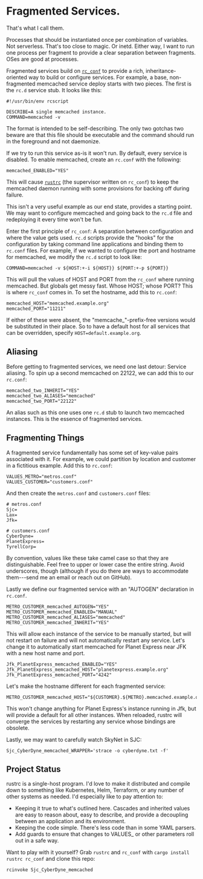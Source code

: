 Fragmented Services.
====================

That's what I call them.

Processes that should be instantiated once per combination of variables.  Not serverless.  That's too close to magic.
Or inetd.  Either way, I want to run one process per fragment to provide a clear separation between fragments.  OSes are
good at processes.

Fragmented services build on [`rc_conf`](https://crates.io/crates/rc_conf) to provide a rich, inheritance-oriented way
to build or configure services.  For example, a base, non-fragmented memcached service deploy starts with two pieces.
The first is the `rc.d` service stub.  It looks like this:

```
#!/usr/bin/env rcscript

DESCRIBE=A single memcached instance.
COMMAND=memcached -v
```

The format is intended to be self-describing.  The only two gotchas two beware are that this file should be executable
and the command should run in the foreground and not daemonize.

If we try to run this service as-is it won't run.  By default, every service is disabled.  To enable memcached, create
an `rc.conf` with the following:

```
memcached_ENABLED="YES"
```

This will cause [`rustrc`](https://crates.io/crates/rustrc) (the supervisor written on `rc_conf`) to keep the memcached
daemon running with some provisions for backing off during failure.

This isn't a very useful example as our end state, provides a starting point.  We may want to configure memcached and
going back to the `rc.d` file and redeploying it every time won't be fun.

Enter the first principle of `rc_conf`:  A separation between configuration and where the value gets used.  `rc.d`
scripts provide the "hooks" for the configuration by taking command line applications and binding them to `rc.conf`
files.  For example, if we wanted to configure the port and hostname for memcached, we modify the `rc.d` script to look
like:

```
COMMAND=memcached -v ${HOST:+-i ${HOST}} ${PORT:+-p ${PORT}}
```

This will pull the values of HOST and PORT from the `rc_conf` where running memcached.  But globals get messy fast.
Whose HOST; whose PORT?  This is where `rc_conf` comes in.  To set the hostname, add this to `rc.conf`:

```
memcached_HOST="memcached.example.org"
memcached_PORT="11211"
```

If either of these were absent, the "memcache_"-prefix-free versions would be substituted in their place.  So to have a
default host for all services that can be overridden, specify `HOST=default.example.org`.

## Aliasing

Before getting to fragmented services, we need one last detour:  Service aliasing.  To spin up a second memcached on
22122, we can add this to our `rc.conf`:

```
memcached_two_INHERIT="YES"
memcached_two_ALIASES="memcached"
memcached_two_PORT="22122"
```

An alias such as this one uses one `rc.d` stub to launch two memcached instances.  This is the essence of fragmented
services.

## Fragmenting Things

A fragmented service fundamentally has some set of key-value pairs associated with it.  For example, we could partition
by location and customer in a fictitious example.  Add this to `rc.conf`:

```
VALUES_METRO="metros.conf"
VALUES_CUSTOMER="customers.conf"
```

And then create the `metros.conf` and `customers.conf` files:

```
# metros.conf
Sjc=
Lax=
Jfk=
```

```
# customers.conf
CyberDyne=
PlanetExpress=
TyrellCorp=
```

By convention, values like these take camel case so that they are distinguishable.  Feel free to upper or lower case the
entire string.  Avoid underscores, though (although if you do there are ways to accommodate them---send me an email or
reach out on GitHub).

Lastly we define our fragmented service with an "AUTOGEN" declaration in `rc.conf`.

```
METRO_CUSTOMER_memcached_AUTOGEN="YES"
METRO_CUSTOMER_memcached_ENABLED="MANUAL"
METRO_CUSTOMER_memcached_ALIASES="memcached"
METRO_CUSTOMER_memcached_INHERIT="YES"
```

This will allow each instance of the service to be manually started, but will not restart on failure and will not
automatically restart any service.  Let's change it to automatically start memcached for Planet Express near JFK with a
new host name and port.

```
Jfk_PlanetExpress_memcached_ENABLED="YES"
Jfk_PlanetExpress_memcached_HOST="planetexpress.example.org"
Jfk_PlanetExpress_memcached_PORT="4242"
```

Let's make the hostname different for each fragmented service:

```
METRO_CUSTOMER_memcached_HOST="${CUSTOMER}.${METRO}.memcached.example.org"
```

This won't change anything for Planet Express's instance running in Jfk, but will provide a default for all other
instances.  When reloaded, rustrc will converge the services by restarting any service whose bindings are obsolete.

Lastly, we may want to carefully watch SkyNet in SJC:

```
Sjc_CyberDyne_memcached_WRAPPER='strace -o cyberdyne.txt -f'
```

## Project Status

rustrc is a single-host program.  I'd love to make it distributed and compile down to something like Kubernetes, Helm,
Terraform, or any number of other systems as needed.  I'd especially like to pay attention to:

- Keeping it true to what's outlined here.  Cascades and inherited values are easy to reason about, easy to describe,
  and provide a decoupling between an application and its environment.
- Keeping the code simple.  There's less code than in some YAML parsers.
- Add guards to ensure that changes to VALUES_ or other parameters roll out in a safe way.

Want to play with it yourself?  Grab `rustrc` and `rc_conf` with `cargo install rustrc rc_conf` and clone this repo:

```
rcinvoke Sjc_CyberDyne_memcached
```
